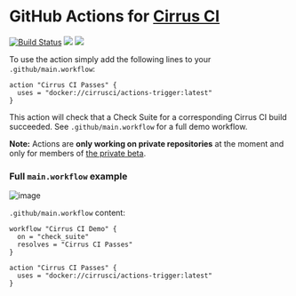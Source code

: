 # GitHub Actions for [Cirrus CI](https://github.com/marketplace/cirrus-ci) 

[![Build Status](https://api.cirrus-ci.com/github/cirruslabs/actions-trigger.svg)](https://cirrus-ci.com/github/cirruslabs/actions-trigger) [![](https://images.microbadger.com/badges/version/cirrusci/actions-trigger.svg)](https://microbadger.com/images/cirrusci/actions-trigger) [![](https://images.microbadger.com/badges/image/cirrusci/actions-trigger.svg)](https://microbadger.com/images/cirrusci/actions-trigger)

To use the action simply add the following lines to your `.github/main.workflow`:

```
action "Cirrus CI Passes" {
  uses = "docker://cirrusci/actions-trigger:latest"
}
```

This action will check that a Check Suite for a corresponding Cirrus CI build succeeded. See `.github/main.workflow` for a full demo workflow.

**Note:** Actions are **only working on private repositories** at the moment and only for members of [the private beta](https://github.com/features/actions/signup).

### Full `main.workflow` example

![image](https://user-images.githubusercontent.com/989066/47054401-73889380-d166-11e8-8dcb-d72cae4653ca.png)

`.github/main.workflow` content:

```
workflow "Cirrus CI Demo" {
  on = "check_suite"
  resolves = "Cirrus CI Passes"
}

action "Cirrus CI Passes" {
  uses = "docker://cirrusci/actions-trigger:latest"
}
```
